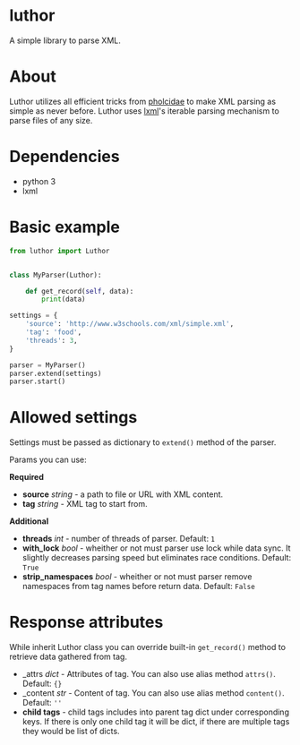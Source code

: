 # luthor
A simple library to parse XML.

# About
Luthor utilizes all efficient tricks from [pholcidae](https://github.com/bbrodriges/pholcidae) to make XML parsing as simple as never before.
Luthor uses [lxml](https://github.com/lxml/lxml)'s iterable parsing mechanism to parse files of any size.

# Dependencies
* python 3
* lxml

# Basic example
```python
from luthor import Luthor


class MyParser(Luthor):

    def get_record(self, data):
        print(data)

settings = {
    'source': 'http://www.w3schools.com/xml/simple.xml',
    'tag': 'food',
    'threads': 3,
}

parser = MyParser()
parser.extend(settings)
parser.start()
```

# Allowed settings
Settings must be passed as dictionary to ```extend()``` method of the parser.

Params you can use:

**Required**

* **source** _string_ - a path to file or URL with XML content.
* **tag** _string_ - XML tag to start from.

**Additional**

* **threads** _int_ - number of threads of parser. Default: `1`
* **with_lock** _bool_ - wheither or not must parser use lock while data sync. It slightly decreases parsing speed but eliminates race conditions. Default: `True`
* **strip_namespaces** _bool_ - wheither or not must parser remove namespaces from tag names before return data. Default: `False`

# Response attributes
While inherit Luthor class you can override built-in `get_record()` method to retrieve data gathered from tag.

* _attrs _dict_ - Attributes of tag. You can also use alias method ```attrs()```. Default: `{}`
* _content _str_ - Content of tag. You can also use alias method ```content()```. Default: `''`
* **child tags** - child tags includes into parent tag dict under corresponding keys. If there is only one child tag it will be dict, if there are multiple tags they would be list of dicts. 
